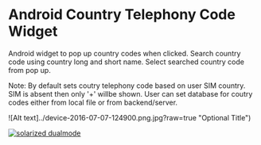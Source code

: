 # Android Country Telephony Code Widget

Android widget to pop up country codes when clicked.
Search country code using country long and short name.
Select searched country code from pop up.

Note:
By default sets coutry telephony code based on user SIM country. SIM is absent then only '+' willbe shown.
User can set database for coutry codes either from local file or from backend/server.

![Alt text]../device-2016-07-07-124900.png.jpg?raw=true "Optional Title")

[![solarized dualmode](https://github.com/sandeep549/CountryCode/blob/master/device-2016-07-07-124900.png)](#features)

